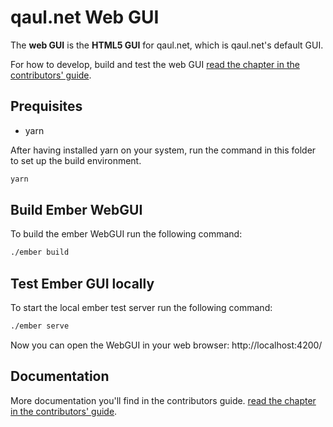 # qaul.net Web GUI

The **web GUI** is the **HTML5 GUI** for qaul.net, which is
qaul.net's default GUI.

For how to develop, build and test the web GUI [read the chapter in the contributors' guide](https://docs.qaul.net/contributors/technical/webgui/_intro.html).


## Prequisites

* yarn

After having installed yarn on your system, run the command in this folder to set up the build environment.

```sh
yarn
```


## Build Ember WebGUI

To build the ember WebGUI run the following command:

```sh
./ember build
```


## Test Ember GUI locally

To start the local ember test server run the following command:

```sh
./ember serve
```

Now you can open the WebGUI in your web browser: http://localhost:4200/ 


## Documentation

More documentation you'll find in the contributors guide.
[read the chapter in the contributors' guide](https://docs.qaul.net/contributors/technical/webgui/_intro.html).